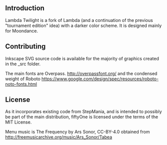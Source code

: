 Introduction
-----------
Lambda Twilight is a fork of Lambda (and a continuation of the previous "tournament edition" idea) with a darker color scheme. It is designed mainly for Moondance.

Contributing
-----------
Inkscape SVG source code is available for the majority of graphics created in the _src folder.

The main fonts are Overpass. <http://overpassfont.org/> and the condensed weight of Roboto <https://www.google.com/design/spec/resources/roboto-noto-fonts.html>

License
-----------
As it incorporates existing code from StepMania, and is intended to possibly be part of the main distribution, fiftyOne is licensed under the terms of the MIT License. 

Menu music is The Frequency by Ars Sonor, CC-BY-4.0
obtained from http://freemusicarchive.org/music/Ars_Sonor/Tabea